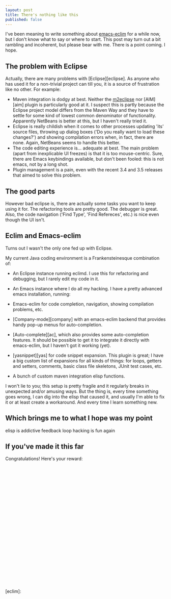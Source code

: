 ```yaml
---
layout: post
title: There's nothing like this
published: false
---
```


I've been meaning to write something about [emacs-eclim][eeclim] for a
while now, but I don't know what to say or where to start. This post
may turn out a bit rambling and incoherent, but please bear with
me. There is a point coming. I hope.

## The problem with Eclipse 

Actually, there are many problems with [Eclipse][eclipse]. As anyone
who has used it for a non-trivial project can till you, it is a source
of frustration like no other. For example:

+ Maven integration is dodgy at best. Neither the
[m2eclipse][m2eclipse] nor [AIM][aim] plugin is particularly good at
it. I suspect this is partly because the Eclipse project model differs
from the Maven Way and they have to settle for some kind of lowest
common denominator of functionality. Apparently NetBeans is better at
this, but I haven't really tried it.  
+ Eclipse is really childish when it comes to other processes updating
'its' source files, throwing up dialog boxes ('Do you really want to
load these changes?') and showing compilation errors when, in fact,
there are none. Again, NetBeans seems to handle this better.
+ The code editing experience is... adequate at best. The main problem
(apart from inexplicable UI freezes) is that it is too
mouse-centric. Sure, there are Emacs keybindings available, but don't
been fooled: this is not emacs, not by a long shot.
+ Plugin management is a pain, even with the recent 3.4 and 3.5
releases that aimed to solve this problem. 

## The good parts

However bad eclipse is, there are actually some tasks you want to keep
using it for. The refactoring tools are pretty good. The debugger is
great. Also, the code navigation ('Find Type', 'Find Refereces', etc.)
is nice even though the UI isn't.

## Eclim and Emacs-eclim 

Turns out I wasn't the only one fed up with Eclipse. 

My current Java coding environment is a Frankensteinesque combination of:

* An Eclipse instance running eclimd. I use this for refactoring and
  debugging, but I rarely edit my code in it.
* An Emacs instance where I do all my hacking. I have a pretty
  advanced emacs installation, running:

* Emacs-eclim for code completion, navigation, showing compilation
problems, etc.
* [Company-mode][company] with an emacs-eclim backend that provides
  handy pop-up menus for auto-completion.
* [Auto-complete][ac], which also provides some auto-completion
  features. It should be possible to get it to integrate it directly
  with emacs-eclim, but I haven't got it working (yet).
+ [yasnippet][yas] for code snippet expansion. This plugin is great; I
  have a big custom list of expansions for all kinds of things: for
  loops, getters and setters, comments, basic class file skeletons,
  JUnit test cases, etc.
* A bunch of custom maven integration elisp functions.

I won't lie to you; this setup is pretty fragile and it regularly
breaks in unexpected and/or amusing ways. But the thing is, every time
something goes wrong, I can dig into the elisp that caused it, and
usually I'm able to fix it or at least create a workaround. And every
time I learn something new.

## Which brings me to what I hope was my point 

elisp is addictive
feedback loop
hacking is fun again

## If you've made it this far

Congratulations! Here's your reward:
<object width="480" height="385"><param name="movie" value="http://www.youtube-nocookie.com/v/mFnclBOlr6o&hl=en_US&fs=1&"></param><param name="allowFullScreen" value="true"></param><param name="allowscriptaccess" value="always"></param><embed src="http://www.youtube-nocookie.com/v/mFnclBOlr6o&hl=en_US&fs=1&" type="application/x-shockwave-flash" allowscriptaccess="always" allowfullscreen="true" width="480" height="385"></embed></object>


[eeclim]:
[eclipse]:
[m2eclipse]:
[aim]:
[eclim]:
